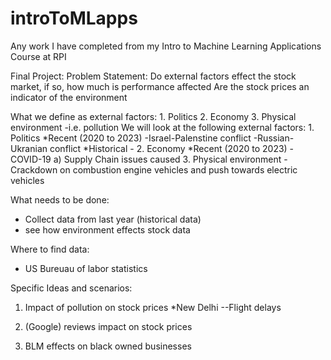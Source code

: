 # introToMLapps
Any work I have completed from my Intro to Machine Learning Applications Course at RPI

Final Project:
Problem Statement:
   Do external factors effect the stock market, if so, how much is performance affected
   Are the stock prices an indicator of the environment

   What we define as external factors:
      1. Politics
      2. Economy
      3. Physical environment
         -i.e. pollution
   We will look at the following external factors:
      1. Politics
         *Recent (2020 to 2023)
         -Israel-Palenstine conflict
         -Russian-Ukranian conflict
         *Historical
         - 
      2. Economy
         *Recent (2020 to 2023)
         - COVID-19
            a) Supply Chain issues caused
      3. Physical environment
         - Crackdown on combustion engine vehicles and push towards electric vehicles

What needs to be done:

   - Collect data from last year (historical data)
   - see how environment effects stock data

Where to find data:
- US Bureuau of labor statistics

Specific Ideas and scenarios:
1. Impact of pollution on stock prices
   *New Delhi
      --Flight delays

2. (Google) reviews impact on stock prices

3. BLM effects on black owned businesses

